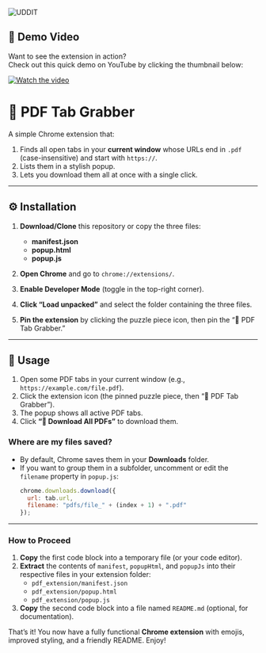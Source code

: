 ![UDDIT](https://github.com/user-attachments/assets/e73d50ae-6794-4366-ba99-752f9ed936ba)
## 🎥 Demo Video

Want to see the extension in action?  
Check out this quick demo on YouTube by clicking the thumbnail below:

[![Watch the video](https://miro.medium.com/v2/resize:fit:601/1*_pOFe9IPzIRtoZR2Hbb0nQ.png)](https://www.youtube.com/watch?v=HVi5IbzTu80 "Chrome Extension Demo")
# 📑 PDF Tab Grabber

A simple Chrome extension that:
1. Finds all open tabs in your **current window** whose URLs end in `.pdf` (case-insensitive) and start with `https://`.
2. Lists them in a stylish popup.
3. Lets you download them all at once with a single click.

---

## ⚙️ Installation

1. **Download/Clone** this repository or copy the three files:
   - **manifest.json**
   - **popup.html**
   - **popup.js**

2. **Open Chrome** and go to `chrome://extensions/`.

3. **Enable Developer Mode** (toggle in the top-right corner).

4. **Click “Load unpacked”** and select the folder containing the three files.

5. **Pin the extension** by clicking the puzzle piece icon, then pin the “📑 PDF Tab Grabber.”

---

## 🚀 Usage

1. Open some PDF tabs in your current window (e.g., `https://example.com/file.pdf`).
2. Click the extension icon (the pinned puzzle piece, then “📑 PDF Tab Grabber”).
3. The popup shows all active PDF tabs. 
4. Click **“🔽 Download All PDFs”** to download them.

### Where are my files saved?

- By default, Chrome saves them in your **Downloads** folder.
- If you want to group them in a subfolder, uncomment or edit the `filename` property in `popup.js`:
  ```js
  chrome.downloads.download({
    url: tab.url,
    filename: "pdfs/file_" + (index + 1) + ".pdf"
  });

---

### **How to Proceed**

1. **Copy** the first code block into a temporary file (or your code editor).  
2. **Extract** the contents of `manifest`, `popupHtml`, and `popupJs` into their respective files in your extension folder:
   - `pdf_extension/manifest.json`
   - `pdf_extension/popup.html`
   - `pdf_extension/popup.js`
3. **Copy** the second code block into a file named `README.md` (optional, for documentation).

That’s it! You now have a fully functional **Chrome extension** with emojis, improved styling, and a friendly README. Enjoy!


